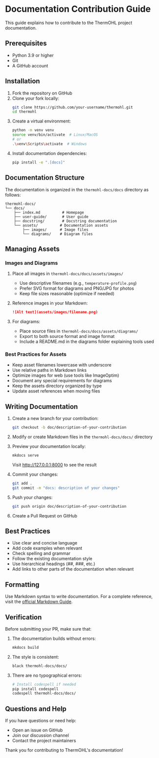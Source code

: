 <!--
SPDX-FileCopyrightText: 2025 RTE (https://www.rte-france.com)

This Source Code Form is subject to the terms of the Mozilla Public
License, v. 2.0. If a copy of the MPL was not distributed with this
file, You can obtain one at http://mozilla.org/MPL/2.0/.
SPDX-License-Identifier: MPL-2.0
-->

# Documentation Contribution Guide

This guide explains how to contribute to the ThermOHL project documentation.

## Prerequisites

- Python 3.9 or higher
- Git
- A GitHub account

## Installation

1. Fork the repository on GitHub
2. Clone your fork locally:
   ```bash
   git clone https://github.com/your-username/thermohl.git
   cd thermohl
   ```
3. Create a virtual environment:
   ```bash
   python -m venv venv
   source venv/bin/activate  # Linux/MacOS
   # or
   .\venv\Scripts\activate  # Windows
   ```
4. Install documentation dependencies:
   ```bash
   pip install -e ".[docs]"
   ```

## Documentation Structure

The documentation is organized in the `thermohl-docs/docs` directory as follows:
```
thermohl-docs/
└── docs/
    ├── index.md          # Homepage
    ├── user-guide/       # User guide
    ├── docstring/        # Docstring documentation
    └── assets/          # Documentation assets
        ├── images/      # Image files
        └── diagrams/    # Diagram files
```

## Managing Assets

### Images and Diagrams

1. Place all images in `thermohl-docs/docs/assets/images/`
   - Use descriptive filenames (e.g., `temperature-profile.png`)
   - Prefer SVG format for diagrams and PNG/JPG for photos
   - Keep file sizes reasonable (optimize if needed)

2. Reference images in your Markdown:
   ```markdown
   ![Alt text](assets/images/filename.png)
   ```

3. For diagrams:
   - Place source files in `thermohl-docs/docs/assets/diagrams/`
   - Export to both source format and image format
   - Include a README.md in the diagrams folder explaining tools used

### Best Practices for Assets

- Keep asset filenames lowercase with underscore
- Use relative paths in Markdown links
- Optimize images for web (use tools like ImageOptim)
- Document any special requirements for diagrams
- Keep the assets directory organized by type
- Update asset references when moving files

## Writing Documentation

1. Create a new branch for your contribution:
   ```bash
   git checkout -b doc/description-of-your-contribution
   ```

2. Modify or create Markdown files in the `thermohl-docs/docs/` directory

3. Preview your documentation locally:
   ```bash
   mkdocs serve
   ```
   Visit http://127.0.0.1:8000 to see the result

4. Commit your changes:
   ```bash
   git add .
   git commit -m "docs: description of your changes"
   ```

5. Push your changes:
   ```bash
   git push origin doc/description-of-your-contribution
   ```

6. Create a Pull Request on GitHub

## Best Practices

- Use clear and concise language
- Add code examples when relevant
- Check spelling and grammar
- Follow the existing documentation style
- Use hierarchical headings (##, ###, etc.)
- Add links to other parts of the documentation when relevant

## Formatting

Use Markdown syntax to write documentation. For a complete reference, visit the [official Markdown Guide](https://www.markdownguide.org/).

## Verification

Before submitting your PR, make sure that:

1. The documentation builds without errors:
   ```bash
   mkdocs build
   ```

2. The style is consistent:
   ```bash
   black thermohl-docs/docs/
   ```

3. There are no typographical errors:
   ```bash
   # Install codespell if needed
   pip install codespell
   codespell thermohl-docs/docs/
   ```

## Questions and Help

If you have questions or need help:
- Open an issue on GitHub
- Join our discussion channel
- Contact the project maintainers

Thank you for contributing to ThermOHL's documentation! 